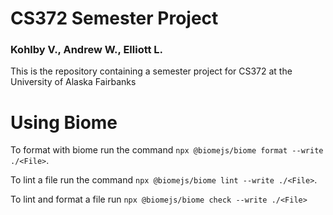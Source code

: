 # CS372 Semester Project
### Kohlby V., Andrew W., Elliott L.

This is the repository containing a semester project for CS372 at the University of Alaska Fairbanks


# Using Biome
To format with biome run the command `npx @biomejs/biome format --write ./<File>`. 

To lint a file run the command `npx @biomejs/biome lint --write ./<File>`.

To lint and format a file run `npx @biomejs/biome check --write ./<File>`
